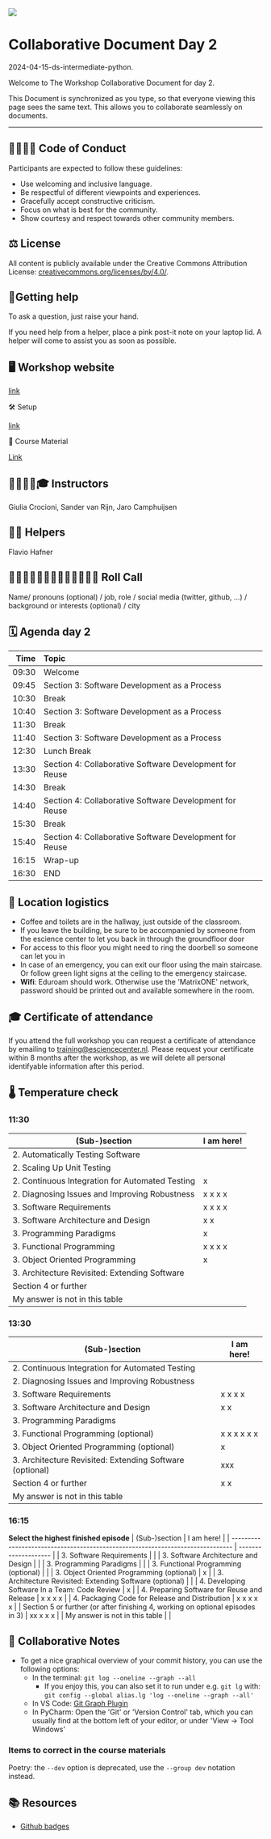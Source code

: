 
![](https://i.imgur.com/iywjz8s.png)


# Collaborative Document Day 2

2024-04-15-ds-intermediate-python.

Welcome to The Workshop Collaborative Document for day 2.

This Document is synchronized as you type, so that everyone viewing this page sees the same text. This allows you to collaborate seamlessly on documents.

----------------------------------------------------------------------------


##  🫱🏽‍🫲🏻 Code of Conduct

Participants are expected to follow these guidelines:
* Use welcoming and inclusive language.
* Be respectful of different viewpoints and experiences.
* Gracefully accept constructive criticism.
* Focus on what is best for the community.
* Show courtesy and respect towards other community members.
 
## ⚖️ License

All content is publicly available under the Creative Commons Attribution License: [creativecommons.org/licenses/by/4.0/](https://creativecommons.org/licenses/by/4.0/).

## 🙋Getting help

To ask a question, just raise your hand.

If you need help from a helper, place a pink post-it note on your laptop lid. A helper will come to assist you as soon as possible.

## 🖥 Workshop website

[link](https://esciencecenter-digital-skills.github.io/2024-04-15-ds-intermediate-python/)

🛠 Setup

[link](https://carpentries-incubator.github.io/python-intermediate-development/setup.html)

📖 Course Material

[Link](https://carpentries-incubator.github.io/python-intermediate-development/30-section3-intro/index.html)

## 👩‍🏫👩‍💻🎓 Instructors

Giulia Crocioni, Sander van Rijn, Jaro Camphuijsen

## 🧑‍🙋 Helpers

Flavio Hafner

## 👩‍💻👩‍💼👨‍🔬🧑‍🔬🧑‍🚀🧙‍♂️🔧 Roll Call
Name/ pronouns (optional) / job, role / social media (twitter, github, ...) / background or interests (optional) / city


## 🗓️ Agenda day 2

|  Time | Topic                                                   |
| -----:|:------------------------------------------------------- |
| 09:30 | Welcome                                                 |
| 09:45 | Section 3: Software Development as a Process            |
| 10:30 | Break                                                   |
| 10:40 | Section 3: Software Development as a Process            |
| 11:30 | Break                                                   |
| 11:40 | Section 3: Software Development as a Process            |
| 12:30 | Lunch Break                                             |
| 13:30 | Section 4: Collaborative Software Development for Reuse |
| 14:30 | Break                                                   |
| 14:40 | Section 4: Collaborative Software Development for Reuse |
| 15:30 | Break                                                   |
| 15:40 | Section 4: Collaborative Software Development for Reuse |
| 16:15 | Wrap-up                                                 |
| 16:30 | END                                                     |


## 🏢 Location logistics
* Coffee and toilets are in the hallway, just outside of the classroom.
* If you leave the building, 
  be sure to be accompanied by someone from the escience center to let you back in through the groundfloor door
* For access to this floor you might need to ring the doorbell so someone can let you in
* In case of an emergency, you can exit our floor using the main staircase.
  Or follow green light signs at the ceiling to the emergency staircase.
* **Wifi**: Eduroam should work. Otherwise use the 'MatrixONE' network, password should be printed out and available somewhere in the room.

## 🎓 Certificate of attendance
If you attend the full workshop you can request a certificate of attendance by emailing to training@esciencecenter.nl.
Please request your certificate within 8 months after the workshop, as we will delete all personal identifyable information after this period.

## :thermometer: Temperature check
### 11:30
| (Sub-)section                                   | I am here! |
| ----------------------------------------------- | ---------- |
| 2. Automatically Testing Software               |            |
| 2. Scaling Up Unit Testing                      |            |
| 2. Continuous Integration for Automated Testing | x          |
| 2. Diagnosing Issues and Improving Robustness   | x  x  x x  |
| 3. Software Requirements                        | x  x  x x  |
| 3. Software Architecture and Design             | x x        |
| 3. Programming Paradigms                        | x          |
| 3. Functional Programming                       | x x x  x   |
| 3. Object Oriented Programming                  | x          |
| 3. Architecture Revisited: Extending Software   |            |
| Section 4 or further                            |            |
| My answer is not in this table                  |            |

### 13:30
| (Sub-)section                                            | I am here! |
| -------------------------------------------------------- | ---------- |
| 2. Continuous Integration for Automated Testing          |            |
| 2. Diagnosing Issues and Improving Robustness            |            |
| 3. Software Requirements                                 | x x x x        |
| 3. Software Architecture and Design                      |   x x        |
| 3. Programming Paradigms                                 |            |
| 3. Functional Programming (optional)                     | x x  x x  x  x     | 
| 3. Object Oriented Programming  (optional)               | x        |
| 3. Architecture Revisited: Extending Software (optional) | xxx           |
| Section 4 or further                                     | x x          |
| My answer is not in this table                           |            |


### 16:15
**Select the highest finished episode** 
| (Sub-)section                                                                  | I am here!           |
| ------------------------------------------------------------------------------ | -------------------- |
| 3. Software Requirements                                                       |                      |
| 3. Software Architecture and Design                                            |                      |
| 3. Programming Paradigms                                                       |                      |
| 3. Functional Programming (optional)                                           |                      |
| 3. Object Oriented Programming  (optional)                                     | x                     |
| 3. Architecture Revisited: Extending Software (optional)                       |                      |
| 4. Developing Software In a Team: Code Review                                  |    x                  | 
| 4. Preparing Software for Reuse and Release                                    |  x x  x x            |
| 4. Packaging Code for Release and Distribution                                 | x  x   x   x  x        |
| Section 5 or further (or after finishing 4, working on optional episodes in 3) | xx    x  x x          |
| My answer is not in this table                                                 |                      |


## 🧠 Collaborative Notes

- To get a nice graphical overview of your commit history, you can use the following options:
  - In the terminal: `git log --oneline --graph --all`
    - If you enjoy this, you can also set it to run under e.g. `git lg` with:<br>`git config --global alias.lg 'log --oneline --graph --all'`
  - In VS Code: [Git Graph Plugin](https://marketplace.visualstudio.com/items?itemName=mhutchie.git-graph)
  - In PyCharm: Open the 'Git' or 'Version Control' tab, which you can usually find at the bottom left of your editor, or under 'View -> Tool Windows'




### Items to correct in the course materials
Poetry: the `--dev` option is deprecated, use the `--group dev` notation instead.


## 📚 Resources
- [Github badges](https://gist.github.com/lukas-h/2a5d00690736b4c3a7ba)

